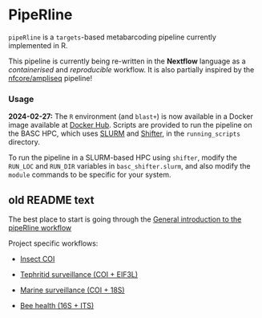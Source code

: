 # PipeRline

`pipeRline` is a `targets`-based metabarcoding pipeline currently implemented in R. 

This pipeline is currently being re-written in the **Nextflow** language as a _containerised_ and _reproducible_ workflow. It is also partially inspired by the [nfcore/ampliseq](https://github.com/nf-core/ampliseq) pipeline!


### Usage

**2024-02-27:** The `R` environment (and `blast+`) is now available in a Docker image available at [Docker Hub](https://hub.docker.com/repository/docker/jackscanlan/piperline/general). Scripts are provided to run the pipeline on the BASC HPC, which uses [SLURM](https://slurm.schedmd.com/) and [Shifter](https://github.com/NERSC/shifter), in the `running_scripts` directory. 

To run the pipeline in a SLURM-based HPC using `shifter`, modify the `RUN_LOC` and `RUN_DIR` variables in `basc_shifter.slurm`, and also modify the `module` commands to be specific for your system. 







## old README text

The best place to start is going through the [General introduction to the pipeRline workflow](https://alexpiper.github.io/piperline/vignettes/general.html)

Project specific workflows:

* [Insect COI](https://alexpiper.github.io/piperline/vignettes/insect_coi.html)
 
* [Tephritid surveillance (COI + EIF3L)](https://alexpiper.github.io/piperline/vignettes/tephritid.html)

* [Marine surveillance (COI + 18S)](https://alexpiper.github.io/piperline/vignettes/marine_surveillance.html)

* [Bee health (16S + ITS)](https://alexpiper.github.io/piperline/vignettes/fungal_bacterial.html)
